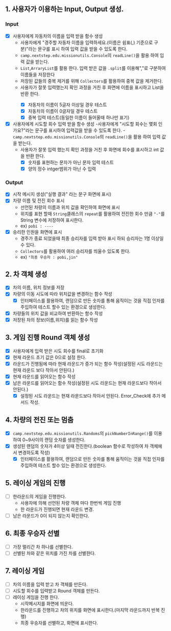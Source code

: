 ## 1. 사용자가 이용하는 Input, Output 생성.
### Input
- [x] 사용자에게 자동차의 이름을 입력 받을 함수 생성
  - 사용자에게 "경주할 자동차 이름을 입력하세요.(이름은 쉼표(,) 기준으로 구분)"라는 문구를 표시 하여 입력 값을 받을 수 있도록 한다.
  - `camp.nextstep.edu.missionutils.Console`의 `readLine()`을 활용 하여 입력 값을 받는다.
  - `List`,`ArraryList`를 활용 한다. 입력 받은 값을 `.split`를 이용해","로 구분하여 이름들을 저장한다
  - 저장된 값들의 중복 제거를 위해 `Collectors`를 활용하여 중복 값을 제거한다.
  - 사용자가 잘못 입력했는지 확인 과정을 거친 후 화면에 이름을 표시하고 List<String>을 반환 한다.
    - [x] 자동자의 이름이 5글자 이상일 경우 테스트
    - [x] 자동차의 이름이 0글자일 경우 테스트
    - [x] 중복 입력 테스트(동일한 이름이 들어올때 하나만 표기)
- [x] 사용자에게 시도할 회수 입력 받을 함수 생성
  -사용자에게 "시도할 회수는 몇회 인가요?"라는 문구를 표시하여 입력값을 받을 수 있도록 한다.
  -`camp.nextstep.edu.missionutils.Console`의 `readLine()`을 활용 하여 입력 값을 받는다.
  - 사용자가 잘못 입력 했는지 확인 과정을 거친 후 화면에 회수를 표시하고 int 값을 반환 한다.
    - [x] 숫자를 표현하는 문자가 아닌 문자 입력 테스트
    - [x] 양의 정수 intger범위가 아닌 수 입력
### Output
- [x] 시작 메시지 생성("실행 결과" 라는 문구 화면에 표시)
- [x] 차량 이름 및 전진 회수 표시
    - 선언된 차량의 이름과 위치 값을 확인하여 화면에 표시
    - 위치를 표현 할때 `String`클래스의 `repeat`를 활용하여 전진한 회수 만큼 `"-"`를 String 변수에 저장하여 표시한다.
    - ex) `pobi : ----`
- [x] 승리한 인원을 화면에 표시
    - 경주가 종료 되었을때 최종 승리자를 입력 받아 표시 하되 승리자는 1명 이상일 수 있다.
    - `Collectors`를 활용하여 여러 승리자를 띄울수 있도록 한다.
    - ex) `"최종 우승자 : pobi,jin"`

## 2. 차 객체 생성
- [x] 차의 이름, 위치 정보를 저장
- [x] 차량의 이동 시도에 따라 위치값을 변경하는 함수 작성
  - [x] 인터페이스를 활용하여, 랜덤으로 만든 숫자를 통해 움직이는 것을 직접 인자를 주입하여 테스트 할수 있는 환경으로 생성한다.
- [x] 차량들의 위치 값을 비교하여 반환하는 함수 작성
- [x] 저장된 차의 정보(이름,위치)를 읽는 함수 작성

## 3. 게임 진행 Round 객체 생성
- [x] 사용자에게 입력 받은 시도 회수를 final로 초기화
- [x] 현재 라운드 초기 값은 0으로 설정 한다.
- [x] 라운드가 진행됨에 따라 현재 라운드가 증가 되는 함수 작성(설정된 시도 라운드는 현재 라운드 보다 작아서 안된다.)
- [x] 현재 라운드를 읽어오는 함수 작성
- [x] 남은 라운드를 읽어오는 함수 작성(설정된 시도 라운드는 현재 라운드보다 작아서 안된다.)
  - [x] 설정된 시도 라운드는 현재 라운드보다 작아서 안된다. Error_Check에 추가 메서드 작성.

## 4. 차량의 전진 또는 멈춤
- [x] `camp.nextstep.edu.missionutils.Randoms`의 `pickNumberInRange()`를 이용하여  0~9사이의 랜덤 숫자를 생성한다.
- [x] 생성된 랜덤의 숫자가 4이상 일때 전진한다.(boolean 함수로 작성하여 차 객체에서 변경하도록 작성)
  - [x] 인터페이스를 활용하여, 랜덤으로 만든 숫자를 통해 움직이는 것을 직접 인자를 주입하여 테스트 할수 있는 환경으로 생성한다.

## 5. 레이싱 게임의 진행
- [ ] 한라운드의 게임을 진행한다.
    - 사용자에 의해 선언된 차량 객체 마다 한번씩 게임 진행
    - 한 라운드가 진행되면 현재 라운드 변경.
- [ ] 남은 라운드가 0이 되지 않는지 확인한다.

## 6. 최종 우승자 선별
- [ ] 가장 멀리간 차 하나를 선별한다.
- [ ] 선별된 차와 같은 위치를 가진 차를 선별한다.

## 7. 레이싱 게임
- [ ] 차의 이름을 입력 받고 차 객체를 만든다.
- [ ] 시도할 회수를 입력받고 Round 객체를 만든다.
- [ ] 레이싱 게임을 진행 한다.
    - 시작메시지를 화면에 띄운다.
    - 한라운드를 진행하고 차의 위치를 화면에 표시한다.(마지막 라운드까지 반복 진행)
    - 최종 우승자를 선별하고, 화면에 표시한다.